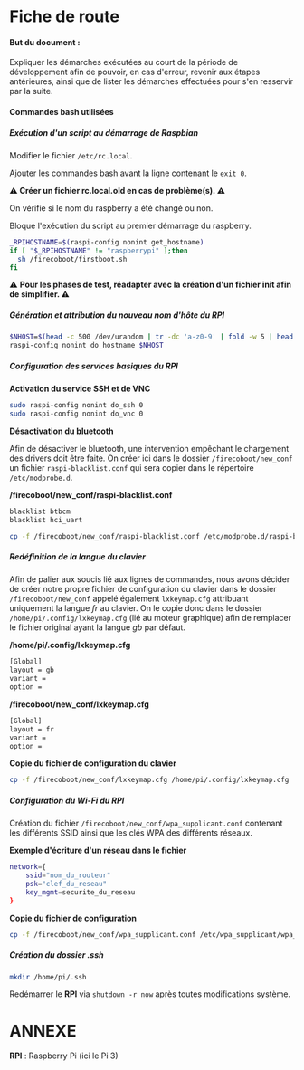 # Fiche de route

#### But du document :

Expliquer les démarches exécutées au court de la période de développement afin de pouvoir, en cas d'erreur, revenir aux étapes antérieures, ainsi que de lister les démarches effectuées pour s'en resservir par la suite.

#### Commandes bash utilisées

##### Exécution d'un script au démarrage de Raspbian

Modifier le fichier `/etc/rc.local`.

Ajouter les commandes bash avant la ligne contenant le `exit 0`.

**:warning: Créer un fichier rc.local.old en cas de problème(s). :warning:**

On vérifie si le nom du raspberry a été changé ou non.

Bloque l'exécution du script au premier démarrage du raspberry.

```bash
_RPIHOSTNAME=$(raspi-config nonint get_hostname)
if [ "$_RPIHOSTNAME" != "raspberrypi" ];then
  sh /firecoboot/firstboot.sh
fi
```

:warning: **Pour les phases de test, réadapter avec la création d'un fichier init afin de simplifier. :warning:**



##### Génération et attribution du nouveau nom d'hôte du RPI

```bash
$NHOST=$(head -c 500 /dev/urandom | tr -dc 'a-z0-9' | fold -w 5 | head -n 1)
raspi-config nonint do_hostname $NHOST
```



##### Configuration des services basiques du RPI

**Activation du service SSH et de VNC**

```bash
sudo raspi-config nonint do_ssh 0
sudo raspi-config nonint do_vnc 0
```

**Désactivation du bluetooth**

Afin de désactiver le bluetooth, une intervention empêchant le chargement des drivers doit être faite. On créer ici dans le dossier `/firecoboot/new_conf` un fichier `raspi-blacklist.conf` qui sera copier dans le répertoire `/etc/modprobe.d`.

**/firecoboot/new_conf/raspi-blacklist.conf**

```bash
blacklist btbcm
blacklist hci_uart
```

```bash
cp -f /firecoboot/new_conf/raspi-blacklist.conf /etc/modprobe.d/raspi-blacklist.conf
```



##### Redéfinition de la langue du clavier

Afin de palier aux soucis lié aux lignes de commandes, nous avons décider de créer notre propre fichier de configuration du clavier dans le dossier `/firecoboot/new_conf` appelé également `lxkeymap.cfg` attribuant uniquement la langue *fr* au clavier. On le copie donc dans le dossier `/home/pi/.config/lxkeymap.cfg` (lié au moteur graphique) afin de remplacer le fichier original ayant la langue *gb* par défaut.

**/home/pi/.config/lxkeymap.cfg**

```bash
[Global]
layout = gb
variant = 
option = 
```

**/firecoboot/new_conf/lxkeymap.cfg**

```bash
[Global]
layout = fr
variant = 
option = 
```

**Copie du fichier de configuration du clavier**

```bash
cp -f /firecoboot/new_conf/lxkeymap.cfg /home/pi/.config/lxkeymap.cfg
```



##### Configuration du Wi-Fi du RPI

Création du fichier `/firecoboot/new_conf/wpa_supplicant.conf` contenant les différents SSID ainsi que les clés WPA des différents réseaux.

**Exemple d'écriture d'un réseau dans le fichier**

```bash
network={
	ssid="nom_du_routeur"
	psk="clef_du_reseau"
	key_mgmt=securite_du_reseau
}
```

**Copie du fichier de configuration**

```bash
cp -f /firecoboot/new_conf/wpa_supplicant.conf /etc/wpa_supplicant/wpa_supplicant.conf
```



##### Création du dossier .ssh

```bash
mkdir /home/pi/.ssh
```



Redémarrer le **RPI** via `shutdown -r now` après toutes modifications système.

# ANNEXE

**RPI** : Raspberry Pi (ici le Pi 3)